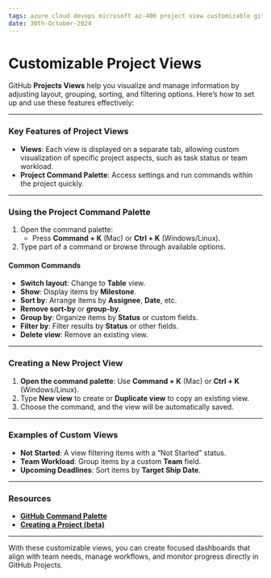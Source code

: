 ```yaml
---
tags: azure cloud devops microsoft az-400 project view customizable github
date: 30th-October-2024
---
```


# Customizable Project Views

GitHub **Projects Views** help you visualize and manage information by adjusting layout, grouping, sorting, and filtering options. Here’s how to set up and use these features effectively:

---

### Key Features of Project Views

- **Views**: Each view is displayed on a separate tab, allowing custom visualization of specific project aspects, such as task status or team workload.
- **Project Command Palette**: Access settings and run commands within the project quickly.

---

### Using the Project Command Palette

1. Open the command palette:
    - Press **Command + K** (Mac) or **Ctrl + K** (Windows/Linux).
2. Type part of a command or browse through available options.

#### Common Commands

- **Switch layout**: Change to **Table** view.
- **Show**: Display items by **Milestone**.
- **Sort by**: Arrange items by **Assignee**, **Date**, etc.
- **Remove sort-by** or **group-by**.
- **Group by**: Organize items by **Status** or custom fields.
- **Filter by**: Filter results by **Status** or other fields.
- **Delete view**: Remove an existing view.

---

### Creating a New Project View

1. **Open the command palette**: Use **Command + K** (Mac) or **Ctrl + K** (Windows/Linux).
2. Type **New view** to create or **Duplicate view** to copy an existing view.
3. Choose the command, and the view will be automatically saved.

---

### Examples of Custom Views

- **Not Started**: A view filtering items with a “Not Started” status.
- **Team Workload**: Group items by a custom **Team** field.
- **Upcoming Deadlines**: Sort items by **Target Ship Date**.

---

### Resources

- **[GitHub Command Palette](https://docs.github.com/en/get-started/using-github/github-command-palette)**
- **[Creating a Project (beta)](https://docs.github.com/en/issues/planning-and-tracking-with-projects/creating-projects)**

---

With these customizable views, you can create focused dashboards that align with team needs, manage workflows, and monitor progress directly in GitHub Projects.
